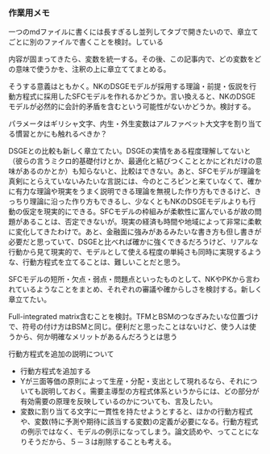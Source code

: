 ###  作業用メモ
一つのmdファイルに書くには長すぎるし並列してタブで開きたいので、章立てごとに別のファイルで書くことを検討。している

内容が固まってきたら、変数を統一する。その後、この記事内で、どの変数をどの意味で使うかを、注釈の上に章立ててまとめる。

そうする意義はともかく。NKのDSGEモデルが採用する理論・前提・仮説を行動方程式に採用したSFCモデルを作れるかどうか。言い換えると、NKのDSGEモデルが必然的に会計的矛盾を含むという可能性がないかどうか。検討する。

パラメータはギリシャ文字、内生・外生変数はアルファベット大文字を割り当てる慣習とかにも触れるべきか？


DSGEとの比較も新しく章立てたい。DSGEの実情をある程度理解してないと（彼らの言うミクロ的基礎付けとか、最適化と結びつくこととかにどれだけの意味があるのかとか）も知らないと、比較はできない。あと、SFCモデルが理論を真剣にとらえていないみたいな言説には、今のところピンと来ていなくて、確かに有力な理論や現実をうまく説明できる理論を無視した作り方もできるけど、きっちり理論に沿った作り方もできるし、少なくともNKのDSGEモデルよりも行動の仮定を現実的にできる。SFCモデルの枠組みが柔軟性に富んでいるが故の問題があることは、否定できないが。現実の経済も時間や地域によって非常に柔軟に変化してきたわけで。あと、金融面に強みがあるみたいな書き方も但し書きが必要だと思っていて、DSGEと比べれば確かに強くできるだろうけど、リアルな行動から見て現実的で、モデルとして使える程度の単純さも同時に実現するような、行動方程式を立てることは、難しいことだと思う。

SFCモデルの短所・欠点・弱点・問題点といったものとして、NKやPKから言われているようなことをまとめ、それぞれの審議や確からしさを検討する。新しく章立てたい。

Full-integrated matrix含むことを検討。TFMとBSMのつなぎみたいな位置づけで、符号の付け方はBSMと同じ。便利だと思ったことはないけど、使う人は使うから、何か明確なメリットがあるんだろうとは思う

行動方程式を追加の説明について
- 行動方程式を追加する
- Yが三面等価の原則によって生産・分配・支出として現れるなら、それについても説明しておく。需要主導型の方程式体系というからには、どの部分が有効需要の原理を反映しているのかについても、言及したい。
- 変数に割り当てる文字に一貫性を持たせようとすると、ほかの行動方程式や、変数(特に予測や期待に該当する変数)の定義が必要になる。行動方程式の例示ではなく、モデルの例示になってしまう。論文読めや、ってことになりそうだから、５－３は削除することも考える。
